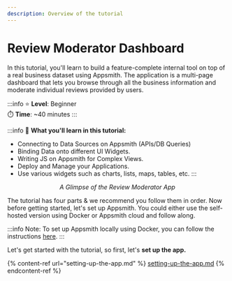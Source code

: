 ```yaml
---
description: Overview of the tutorial
---
```


# Review Moderator Dashboard

In this tutorial, you'll learn to build a feature-complete internal tool on top of a real business dataset using Appsmith. The application is a multi-page dashboard that lets you browse through all the business information and moderate individual reviews provided by users.

:::info
⭐ **Level**: Beginner\
⏱️ **Time**: \~40 minutes
:::

:::info
🙌 **What you'll learn in this tutorial:**

* Connecting to Data Sources on Appsmith (APIs/DB Queries)
* Binding Data onto different UI Widgets.
* Writing JS on Appsmith for Complex Views.
* Deploy and Manage your Applications.
* Use various widgets such as charts, lists, maps, tables, etc.
:::

<figure>
  <object data="https://www.youtube.com/embed/QHOpLoSH7ws?autoplay=0" width='700px' height='385px'></object> 
   <figcaption align="center"><i>A Glimpse of the Review Moderator App</i></figcaption>
</figure>

The tutorial has four parts & we recommend you follow them in order. Now before getting started, let's set up Appsmith. You could either use the self-hosted version using Docker or Appsmith cloud and follow along.

:::info
Note: To set up Appsmith locally using Docker, you can follow the instructions [here](../../../getting-started/setup/installation-guides/docker/).
:::

Let's get started with the tutorial, so first, let's **set up the app.**

{% content-ref url="setting-up-the-app.md" %}
[setting-up-the-app.md](setting-up-the-app.md)
{% endcontent-ref %}
